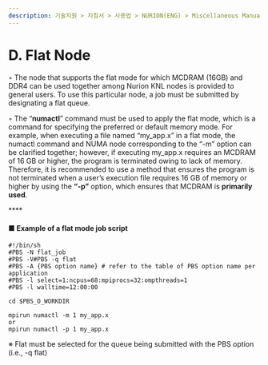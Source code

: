 ```yaml
---
description: 기술지원 > 지침서 > 사용법 > NURION(ENG) > Miscellaneous Manual > D. Flat Node
---
```


# D. Flat Node

◦ The node that supports the flat mode for which MCDRAM (16GB) and DDR4 can be used together among Nurion KNL nodes is provided to general users. To use this particular node, a job must be submitted by designating a flat queue.

◦ The “**numactl**” command must be used to apply the flat mode, which is a command for specifying the preferred or default memory mode. For example, when executing a file named “my\_app.x” in a flat mode, the numactl command and NUMA node corresponding to the “-m” option can be clarified together; however, if executing my\_app.x requires an MCDRAM of 16 GB or higher, the program is terminated owing to lack of memory. Therefore, it is recommended to use a method that ensures the program is not terminated when a user’s execution file requires 16 GB of memory or higher by using the **“-p”** option, which ensures that MCDRAM is **primarily** **used**.

&#x20;****&#x20;

#### ■ **Example of a flat mode job script**

```
#!/bin/sh
#PBS -N flat_job
#PBS -V#PBS -q flat
#PBS -A {PBS option name} # refer to the table of PBS option name per application
#PBS -l select=1:ncpus=68:mpiprocs=32:ompthreads=1
#PBS -l walltime=12:00:00 

cd $PBS_O_WORKDIR 

mpirun numactl -m 1 my_app.x
or
mpirun numactl -p 1 my_app.x
```

※ Flat must be selected for the queue being submitted with the PBS option (i.e., -q flat)
